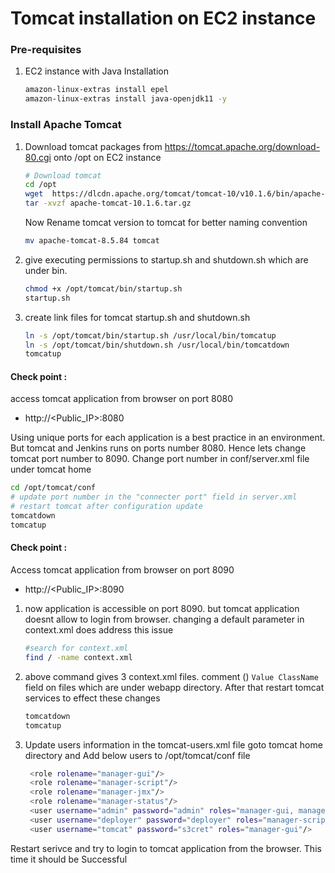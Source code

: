 # Tomcat installation on EC2 instance

### Pre-requisites
1. EC2 instance with Java Installation
    ```sh
    amazon-linux-extras install epel
    amazon-linux-extras install java-openjdk11 -y
    ```

### Install Apache Tomcat
1. Download tomcat packages from  https://tomcat.apache.org/download-80.cgi onto /opt on EC2 instance
   ```sh 
   # Download tomcat
   cd /opt
   wget  https://dlcdn.apache.org/tomcat/tomcat-10/v10.1.6/bin/apache-tomcat-10.1.6.tar.gz
   tar -xvzf apache-tomcat-10.1.6.tar.gz
   ```
   Now Rename tomcat version to tomcat for better naming convention
   ```sh
   mv apache-tomcat-8.5.84 tomcat
   ```
1. give executing permissions to startup.sh and shutdown.sh which are under bin. 
   ```sh
   chmod +x /opt/tomcat/bin/startup.sh 
   startup.sh
   ```

1. create link files for tomcat startup.sh and shutdown.sh 
   ```sh
   ln -s /opt/tomcat/bin/startup.sh /usr/local/bin/tomcatup
   ln -s /opt/tomcat/bin/shutdown.sh /usr/local/bin/tomcatdown
   tomcatup
   ```
  #### Check point :
access tomcat application from browser on port 8080  
 - http://<Public_IP>:8080

  Using unique ports for each application is a best practice in an environment. But tomcat and Jenkins runs on ports number 8080. Hence lets change tomcat port number to 8090. Change port number in conf/server.xml file under tomcat home
   ```sh
 cd /opt/tomcat/conf
# update port number in the "connecter port" field in server.xml
# restart tomcat after configuration update
tomcatdown
tomcatup
```
#### Check point :
Access tomcat application from browser on port 8090  
 - http://<Public_IP>:8090

1. now application is accessible on port 8090. but tomcat application doesnt allow to login from browser. changing a default parameter in context.xml does address this issue
   ```sh
   #search for context.xml
   find / -name context.xml
   ```
1. above command gives 3 context.xml files. comment (<!-- & -->) `Value ClassName` field on files which are under webapp directory. 
After that restart tomcat services to effect these changes
   ```sh 
   tomcatdown
   tomcatup
   ```
1. Update users information in the tomcat-users.xml file
goto tomcat home directory and Add below users to /opt/tomcat/conf file
   ```sh
	<role rolename="manager-gui"/>
	<role rolename="manager-script"/>
	<role rolename="manager-jmx"/>
	<role rolename="manager-status"/>
	<user username="admin" password="admin" roles="manager-gui, manager-script, manager-jmx, manager-status"/>
	<user username="deployer" password="deployer" roles="manager-script"/>
	<user username="tomcat" password="s3cret" roles="manager-gui"/>
   ```
Restart serivce and try to login to tomcat application from the browser. This time it should be Successful

